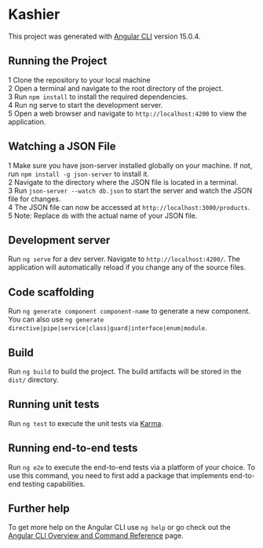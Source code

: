 # Kashier

This project was generated with [Angular CLI](https://github.com/angular/angular-cli) version 15.0.4.
## Running the Project
1 Clone the repository to your local machine <br>
2 Open a terminal and navigate to the root directory of the project.<br>
3 Run `npm install` to install the required dependencies.<br>
4 Run ng serve to start the development server.<br>
5 Open a web browser and navigate to `http://localhost:4200` to view the application.<br>
## Watching a JSON File
1 Make sure you have json-server installed globally on your machine. If not, run `npm install -g json-server` to install it.<br>
2 Navigate to the directory where the JSON file is located in a terminal.<br>
3 Run `json-server --watch db.json` to start the server and watch the JSON file for changes.<br>
4 The JSON file can now be accessed at `http://localhost:3000/products`.<br>
5 Note: Replace `db` with the actual name of your JSON file.<br>

## Development server

Run `ng serve` for a dev server. Navigate to `http://localhost:4200/`. The application will automatically reload if you change any of the source files.

## Code scaffolding

Run `ng generate component component-name` to generate a new component. You can also use `ng generate directive|pipe|service|class|guard|interface|enum|module`.

## Build

Run `ng build` to build the project. The build artifacts will be stored in the `dist/` directory.

## Running unit tests

Run `ng test` to execute the unit tests via [Karma](https://karma-runner.github.io).

## Running end-to-end tests

Run `ng e2e` to execute the end-to-end tests via a platform of your choice. To use this command, you need to first add a package that implements end-to-end testing capabilities.

## Further help

To get more help on the Angular CLI use `ng help` or go check out the [Angular CLI Overview and Command Reference](https://angular.io/cli) page.
